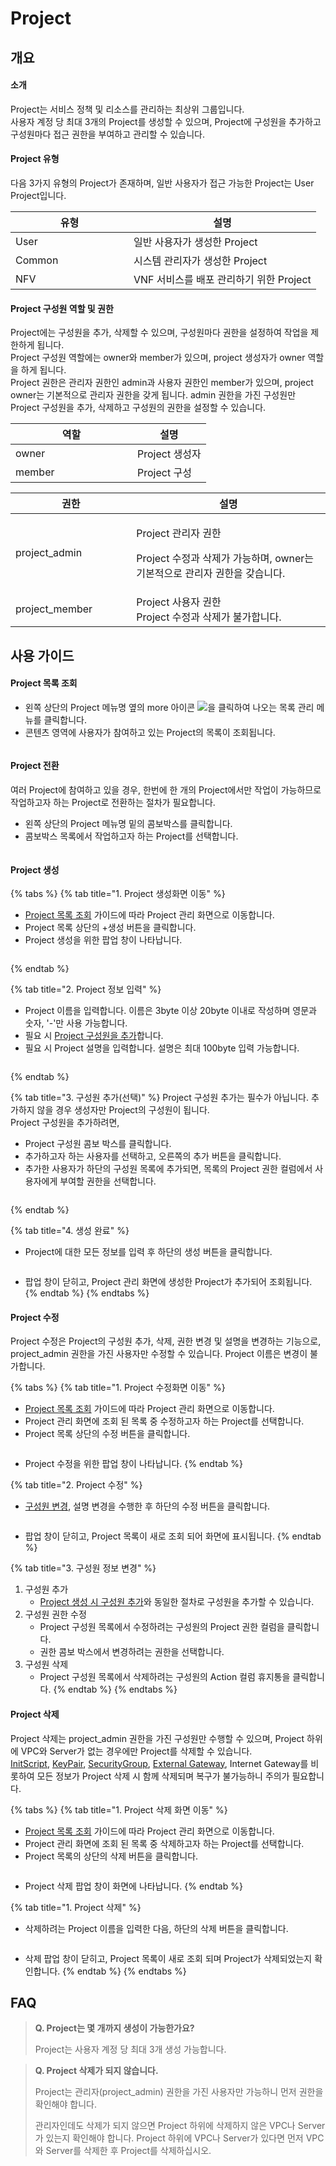 # Project

## 개요

#### 소개

Project는 서비스 정책 및 리소스를 관리하는 최상위 그룹입니다.\
사용자 계정 당 최대 3개의 Project를 생성할 수 있으며, Project에 구성원을 추가하고 구성원마다 접근 권한을 부여하고 관리할 수 있습니다.

#### Project 유형

다음 3가지 유형의 Project가 존재하며, 일반 사용자가 접근 가능한 Project는 User Project입니다.

<table><thead><tr><th width="173">유형</th><th>설명</th></tr></thead><tbody><tr><td>User</td><td>일반 사용자가 생성한 Project</td></tr><tr><td>Common</td><td>시스템 관리자가 생성한 Project</td></tr><tr><td>NFV</td><td>VNF 서비스를 배포 관리하기 위한 Project</td></tr></tbody></table>

#### Project 구성원 역할 및 권한

Project에는 구성원을 추가, 삭제할 수 있으며, 구성원마다 권한을 설정하여 작업을 제한하게 됩니다.\
Project 구성원 역할에는 owner와 member가 있으며, project 생성자가 owner 역할을 하게 됩니다.\
Project 권한은 관리자 권한인 admin과 사용자 권한인 member가 있으며, project owner는 기본적으로 관리자 권한을 갖게 됩니다. admin 권한을 가진 구성원만 Project 구성원을 추가, 삭제하고 구성원의 권한을 설정할 수 있습니다.&#x20;

<table><thead><tr><th width="179">역할</th><th>설명</th></tr></thead><tbody><tr><td>owner</td><td>Project 생성자</td></tr><tr><td>member</td><td>Project 구성</td></tr></tbody></table>

<table><thead><tr><th width="177.33333333333331">권한</th><th>설명</th></tr></thead><tbody><tr><td>project_admin</td><td><p>Project 관리자 권한</p><p>Project 수정과 삭제가 가능하며, owner는 기본적으로 관리자 권한을 갖습니다. </p></td></tr><tr><td>project_member</td><td>Project 사용자 권한<br>Project 수정과 삭제가 불가합니다. </td></tr></tbody></table>

## 사용 가이드

#### Project 목록 조회

* 왼쪽 상단의 Project 메뉴명 옆의 more 아이콘 ![](<../.gitbook/assets/image (196).png>)을 클릭하여 나오는 목록 관리 메뉴를 클릭합니다.
* 콘텐츠 영역에 사용자가 참여하고 있는 Project의 목록이 조회됩니다.

<div align="center">

<figure><img src="../.gitbook/assets/스크린샷 2023-03-07 오전 8.59.03 (1).png" alt=""><figcaption></figcaption></figure>

</div>

#### Project 전환

여러 Project에 참여하고 있을 경우, 한번에 한 개의 Project에서만 작업이 가능하므로 작업하고자 하는 Project로 전환하는 절차가 필요합니다.

* 왼쪽 상단의 Project 메뉴명 밑의 콤보박스를 클릭합니다.
* 콤보박스 목록에서 작업하고자 하는 Project를 선택합니다.

<figure><img src="../.gitbook/assets/스크린샷 2023-03-07 오전 9.03.23.png" alt=""><figcaption></figcaption></figure>

#### Project 생성

{% tabs %}
{% tab title="1. Project 생성화면 이동" %}
* [Project 목록 조회](project.md#project-3) 가이드에 따라 Project 관리 화면으로 이동합니다.
* Project 목록 상단의 +생성 버튼을 클릭합니다.
* Project 생성을 위한 팝업 창이 나타납니다.

<figure><img src="../.gitbook/assets/image (208).png" alt=""><figcaption></figcaption></figure>
{% endtab %}

{% tab title="2. Project 정보 입력" %}
* Project 이름을 입력합니다. 이름은 3byte 이상 20byte 이내로 작성하며 영문과 숫자, '-'만 사용 가능합니다.
* 필요 시 [Project 구성원을 추가](project.md#3.)합니다.
* 필요 시 Project 설명을 입력합니다. 설명은 최대 100byte 입력 가능합니다.

<figure><img src="../.gitbook/assets/image (187).png" alt=""><figcaption></figcaption></figure>
{% endtab %}

{% tab title="3. 구성원 추가(선택)" %}
Project 구성원 추가는 필수가 아닙니다. 추가하지 않을 경우 생성자만 Project의 구성원이 됩니다.\
Project 구성원을 추가하려면,&#x20;

* Project 구성원 콤보 박스를 클릭합니다.
* 추가하고자 하는 사용자를 선택하고, 오른쪽의 추가 버튼을 클릭합니다.
* 추가한 사용자가 하단의 구성원 목록에 추가되면, 목록의 Project 권한 컬럼에서 사용자에게 부여할 권한을 선택합니다.

<figure><img src="../.gitbook/assets/image (57).png" alt=""><figcaption></figcaption></figure>
{% endtab %}

{% tab title="4. 생성 완료" %}
* Project에 대한 모든 정보를 입력 후 하단의 생성 버튼을 클릭합니다.

<figure><img src="../.gitbook/assets/image (66).png" alt=""><figcaption></figcaption></figure>

* 팝업 창이 닫히고, Project 관리 화면에 생성한 Project가 추가되어 조회됩니다.
{% endtab %}
{% endtabs %}



#### Project 수정

Project 수정은 Project의 구성원 추가, 삭제, 권한 변경 및 설명을 변경하는 기능으로, project\_admin 권한을 가진 사용자만 수정할 수 있습니다. Project 이름은 변경이 불가합니다.

{% tabs %}
{% tab title="1. Project 수정화면 이동" %}
* [Project 목록 조회](project.md#project-3) 가이드에 따라 Project 관리 화면으로 이동합니다.
* Project 관리 화면에 조회 된 목록 중 수정하고자 하는 Project를 선택합니다.
* Project 목록 상단의 수정 버튼을 클릭합니다.

<figure><img src="../.gitbook/assets/image (205).png" alt=""><figcaption></figcaption></figure>

* Project 수정을 위한 팝업 창이 나타납니다.
{% endtab %}

{% tab title="2. Project 수정" %}
* [구성원 변경](project.md#2.), 설명 변경을 수행한 후 하단의 수정 버튼을 클릭합니다.

<figure><img src="../.gitbook/assets/image (192).png" alt=""><figcaption></figcaption></figure>

* 팝업 창이 닫히고, Project 목록이 새로 조회 되어 화면에 표시됩니다.
{% endtab %}

{% tab title="3. 구성원 정보 변경" %}
1. 구성원 추가
   * [Project 생성 시 구성원 추가](project.md#3.)와 동일한 절차로 구성원을 추가할 수 있습니다.
2. 구성원 권한 수정
   * Project 구성원  목록에서 수정하려는 구성원의 Project 권한 컬럼을 클릭합니다.
   * 권한 콤보 박스에서 변경하려는 권한을 선택합니다.
3. 구성원 삭제
   * Project 구성원 목록에서 삭제하려는 구성원의 Action 컬럼 휴지통을 클릭합니다.
{% endtab %}
{% endtabs %}



#### Project 삭제

Project 삭제는 project\_admin 권한을 가진 구성원만 수행할 수 있으며, Project 하위에 VPC와 Server가 없는 경우에만 Project를 삭제할 수 있습니다. \
[InitScript](../compute/init-script.md), [KeyPair](../compute/key-pair.md), [SecurityGroup](../compute/security-group/), [External Gateway](../network/external-gateway-1.md), Internet Gateway를 비롯하여 모든 정보가 Project 삭제 시 함께 삭제되며 복구가 불가능하니 주의가 필요합니다.

{% tabs %}
{% tab title="1. Project 삭제 화면 이동" %}
* [Project 목록 조회](project.md#project-3) 가이드에 따라 Project 관리 화면으로 이동합니다.
* Project 관리 화면에 조회 된 목록 중 삭제하고자 하는 Project를 선택합니다.
* Project 목록의 상단의 삭제 버튼을 클릭합니다.

<figure><img src="../.gitbook/assets/image (206).png" alt=""><figcaption></figcaption></figure>

* Project 삭제 팝업 창이 화면에 나타납니다.
{% endtab %}

{% tab title="1. Project 삭제" %}
* 삭제하려는 Project 이름을 입력한 다음, 하단의 삭제 버튼을 클릭합니다.

<figure><img src="../.gitbook/assets/image (91).png" alt=""><figcaption></figcaption></figure>

* 삭제 팝업 창이 닫히고, Project 목록이 새로 조회 되며 Project가 삭제되었는지 확인합니다.
{% endtab %}
{% endtabs %}



## FAQ

> **Q. Project는 몇 개까지 생성이 가능한가요?**
>
> Project는 사용자 계정 당 최대 3개 생성 가능합니다.

> **Q. Project 삭제가 되지 않습니다.**
>
> Project는 관리자(project\_admin) 권한을 가진 사용자만 가능하니 먼저 권한을 확인해야 합니다.
>
> 관리자인데도 삭제가 되지 않으면 Project 하위에 삭제하지 않은 VPC나 Server가 있는지 확인해야 합니다. Project 하위에 VPC나 Server가 있다면 먼저 VPC와 Server를 삭제한 후 Project를 삭제하십시오.
